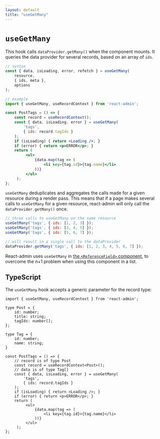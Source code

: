 ```yaml
---
layout: default
title: "useGetMany"
---
```


# `useGetMany`

This hook calls `dataProvider.getMany()` when the component mounts. It queries the data provider for several records, based on an array of `ids`.

```jsx
// syntax
const { data, isLoading, error, refetch } = useGetMany(
    resource,
    { ids, meta },
    options
);

// example
import { useGetMany, useRecordContext } from 'react-admin';

const PostTags = () => {
    const record = useRecordContext();
    const { data, isLoading, error } = useGetMany(
        'tags',
        { ids: record.tagIds }
    );
    if (isLoading) { return <Loading />; }
    if (error) { return <p>ERROR</p>; }
    return (
         <ul>
             {data.map(tag => (
                 <li key={tag.id}>{tag.name}</li>
             ))}
         </ul>
     );
};
```

`useGetMany` deduplicates and aggregates the calls made for a given resource during a render pass. This means that if a page makes several calls to `useGetMany` for a given resource, react-admin will only call the `dataProvider.getMany()` once.

```jsx
// three calls to useGetMany on the same resource
useGetMany('tags', { ids: [1, 2, 3] });
useGetMany('tags', { ids: [3, 4, 5] });
useGetMany('tags', { ids: [5, 6, 7] });

// will result in a single call to the dataProvider
dataProvider.getMany('tags', { ids: [1, 2, 3, 4, 5, 6, 7] });
```

React-admin uses `useGetMany` in [the `<ReferenceField>` component](./ReferenceField.md), to overcome the n+1 problem when using this component in a list. 

## TypeScript

The `useGetMany` hook accepts a generic parameter for the record type:

```tsx
import { useGetMany, useRecordContext } from 'react-admin';

type Post = {
    id: number;
    title: string;
    tagIds: number[];
};

type Tag = {
    id: number;
    name: string;
}

const PostTags = () => {
    // record is of type Post
    const record = useRecordContext<Post>();
    // data is of type Tag[]
    const { data, isLoading, error } = useGetMany(
        'tags',
        { ids: record.tagIds }
    );
    if (isLoading) { return <Loading />; }
    if (error) { return <p>ERROR</p>; }
    return (
         <ul>
             {data.map(tag => (
                 <li key={tag.id}>{tag.name}</li>
             ))}
         </ul>
     );
};
```